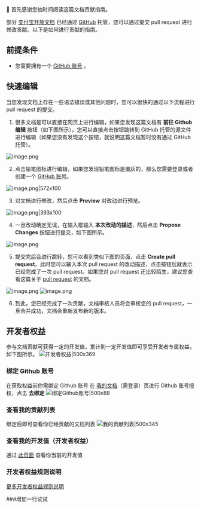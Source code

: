 🎉 首先感谢您抽时间阅读这篇文档贡献指南。


部分 [支付宝开放文档](https://opendocs.alipay.com/mini/006kyi) 已经通过 [GitHub](https://github.com/) 托管，您可以通过提交 pull request 进行修改贡献。以下是如何进行贡献的指南。
## 前提条件

- 您需要拥有一个 [GitHub 账号](https://github.com/join) 。
## 快速编辑
当您发现文档上存在一些语法错误或其他问题时，您可以很快的通过以下流程进行 pull request 的提交。

1. 很多文档是可以直接在网页上进行编辑，如果您发现这篇文档有 **前往 Github 编辑** 按钮（如下图所示），您可以直接点击按钮跳转到 GitHub 托管的源文件进行编辑（如果您没有发现这个按钮，就说明这篇文档暂时没有通过 GitHub 托管）。

![image.png](https://gw.alipayobjects.com/mdn/rms_eb2664/afts/img/A*5A0bTIu_2KwAAAAAAAAAAAAAARQnAQ)

2. 点击铅笔图标进行编辑，如果您发现铅笔图标是置灰的，那么您需要登录或者创建一个 [GitHub 账号](https://github.com/join)。

![image.png|572x100](https://gw.alipayobjects.com/mdn/rms_eb2664/afts/img/A*q892SIC-tfsAAAAAAAAAAAAAARQnAQ)

3. 对文档进行修改，然后点击 **Preview** 对改动进行预览。

![image.png|393x100](https://gw.alipayobjects.com/mdn/rms_eb2664/afts/img/A*LNiyTaBKzCwAAAAAAAAAAAAAARQnAQ)

4. 一旦改动确定无误，在输入框输入 **本次改动的描述**，然后点击 **Propose Changes** 按钮进行提交，如下图所示。

![image.png](https://gw.alipayobjects.com/mdn/rms_eb2664/afts/img/A*SLeLQIrzp9cAAAAAAAAAAAAAARQnAQ)

5. 提交完后会进行跳转，您可以看到类似下图的页面，点击 **Create pull request**，此时您可以输入本次 pull request 的改动描述，点击按钮后就表示已经完成了一次 pull request。如果您对 pull request 还比较陌生，建议您查看这篇关于 [pull request](https://docs.github.com/cn/github/collaborating-with-pull-requests/proposing-changes-to-your-work-with-pull-requests/about-pull-requests) 的文档。

![image.png](https://gw.alipayobjects.com/mdn/rms_eb2664/afts/img/A*RWYfTJiIVX0AAAAAAAAAAAAAARQnAQ)
![image.png](https://gw.alipayobjects.com/mdn/rms_eb2664/afts/img/A*idfdSIgPFrQAAAAAAAAAAAAAARQnAQ)

6. 到此，您已经完成了一次贡献，文档审核人员将会审核您的 pull request，一旦合并成功，文档会重新发布新的版本。

## 开发者权益

参与文档贡献可获得一定的开发值，累计到一定开发值即可享受开发者专属权益，如下图所示。
![开发者权益|500x369](https://gw.alipayobjects.com/mdn/rms_eb2664/afts/img/A*ueulRJwSGiAAAAAAAAAAAAAAARQnAQ)

### 绑定 Github 账号
在获取权益前你需绑定 Github 账号
在 [我的文档](https://opendocs.alipay.com/u/doc)（需登录）页进行 Github 账号授权，点击 **去绑定**
![绑定Github账号|500x88](https://gw.alipayobjects.com/mdn/rms_eb2664/afts/img/A*9037TJ4MKhYAAAAAAAAAAAAAARQnAQ)

### 查看我的贡献列表
绑定后即可查看你已经贡献的文档列表
![我的贡献列表|500x345](https://gw.alipayobjects.com/mdn/rms_eb2664/afts/img/A*vuV8Sa1ATckAAAAAAAAAAAAAARQnAQ)

### 查看我的开发值（开发者权益）
通过 [此页面](https://forum.alipay.com/mini-app/devRight/home) 查看你当前的开发值


### 开发者权益规则说明
[更多开发者权益规则说明](https://forum.alipay.com/mini-app/post/60501041)


###增加一行试试



